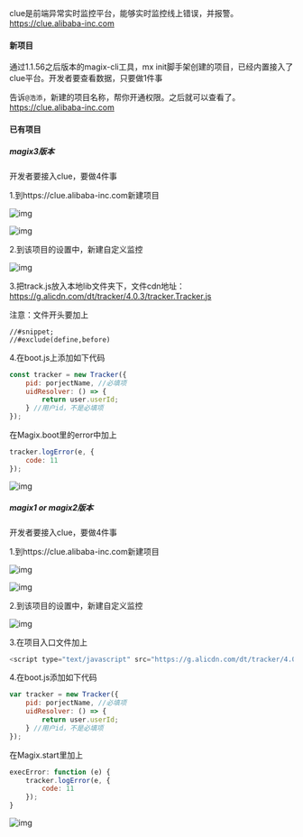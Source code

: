 clue是前端异常实时监控平台，能够实时监控线上错误，并报警。https://clue.alibaba-inc.com
#### 新项目
通过1.1.56之后版本的magix-cli工具，mx init脚手架创建的项目，已经内置接入了clue平台。开发者要查看数据，只要做1件事

告诉`@浩添`，新建的项目名称，帮你开通权限。之后就可以查看了。https://clue.alibaba-inc.com


#### 已有项目
##### magix3版本
开发者要接入clue，要做4件事

1.到https://clue.alibaba-inc.com新建项目

![img](https://img.alicdn.com/tfs/TB1imtBmSzqK1RjSZPxXXc4tVXa-1013-485.png)

![img](https://img.alicdn.com/tfs/TB1BK40mFzqK1RjSZFvXXcB7VXa-825-336.png)

2.到该项目的设置中，新建自定义监控

![img](https://img.alicdn.com/tfs/TB1fM81mSzqK1RjSZFHXXb3CpXa-636-684.png)

3.把track.js放入本地lib文件夹下，文件cdn地址：https://g.alicdn.com/dt/tracker/4.0.3/tracker.Tracker.js

注意：文件开头要加上

```
//#snippet;
//#exclude(define,before)
```
4.在boot.js上添加如下代码
```javascript
const tracker = new Tracker({
    pid: porjectName, //必填项
    uidResolver: () => {
        return user.userId;
    } //用户id，不是必填项
});
```
在Magix.boot里的error中加上
```javascript
tracker.logError(e, {
    code: 11
});
```
![img](https://img.alicdn.com/tfs/TB1I1NEmPTpK1RjSZKPXXa3UpXa-1212-1082.png)
##### magix1 or magix2版本
开发者要接入clue，要做4件事

1.到https://clue.alibaba-inc.com新建项目

![img](https://img.alicdn.com/tfs/TB1imtBmSzqK1RjSZPxXXc4tVXa-1013-485.png)

![img](https://img.alicdn.com/tfs/TB1BK40mFzqK1RjSZFvXXcB7VXa-825-336.png)

2.到该项目的设置中，新建自定义监控

![img](https://img.alicdn.com/tfs/TB1fM81mSzqK1RjSZFHXXb3CpXa-636-684.png)

3.在项目入口文件加上

```javascript
<script type="text/javascript" src="https://g.alicdn.com/dt/tracker/4.0.3/??tracker.Tracker.js,tracker.interfaceTrackerPlugin.js,tracker.performanceTrackerPlugin.js" crossorigin></script>
```

4.在boot.js添加如下代码

```javascript
var tracker = new Tracker({
    pid: porjectName, //必填项
    uidResolver: () => {
        return user.userId;
    } //用户id，不是必填项
});
```
在Magix.start里加上
```javascript
execError: function (e) {
    tracker.logError(e, {
        code: 11
    });
}
```
![img](https://img.alicdn.com/tfs/TB1qd42mMHqK1RjSZFkXXX.WFXa-1346-972.png)